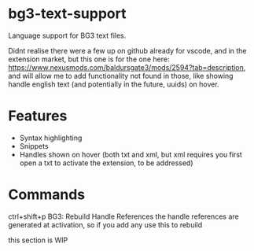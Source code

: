 # bg3-text-support
Language support for BG3 text files.

Didnt realise there were a few up on github already for vscode, and in the extension market, but this one is for the one here: https://www.nexusmods.com/baldursgate3/mods/2594?tab=description, and will allow me to add functionality not found in those, like showing handle english text (and potentially in the future, uuids) on hover.

# Features
- Syntax highlighting
- Snippets
- Handles shown on hover (both txt and xml, but xml requires you first open a txt to activate the extension, to be addressed)
# Commands
ctrl+shift+p BG3: Rebuild Handle References
the handle references are generated at activation, so if you add any use this to rebuild 

this section is WIP